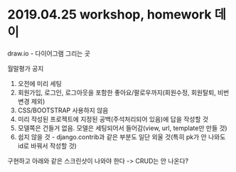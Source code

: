 # 2019.04.25 workshop, homework 데이



draw.io - 다이어그램 그리는 곳



월말평가 공지

1. 오전에 미리 세팅
2. 회원가입, 로그인, 로그아웃을 포함한 좋아요/팔로우까지(회원수정, 회원탈퇴, 비번변경 제외)
3. CSS/BOOTSTRAP 사용하지 않음
4. 미리 작성된 프로젝트에 지정된 공백(주석처리되어 있음)에 답을 작성할 것
5. 모델쪽은 건들거 없음. 모델은 세팅되어서 들어감(view, url, template만 만들 것)
6. 쉽지 않을 것 - django.contrib과 같은 부분도 일단 외울 것(특히 pk가 안 나와도 id로 바꿔서 작성할 것)

구현하고 아래와 같은 스크린샷이 나와야 한다 -> CRUD는 안 나온다?













